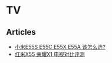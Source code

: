 # TV

## Articles
* [小米E55S E55C E55X E55A 该怎么选?](https://www.zhihu.com/question/375175917)
* [红米X55 荣耀X1 电视对比评测](https://www.bilibili.com/video/BV1MD4y1Q7VJ)
